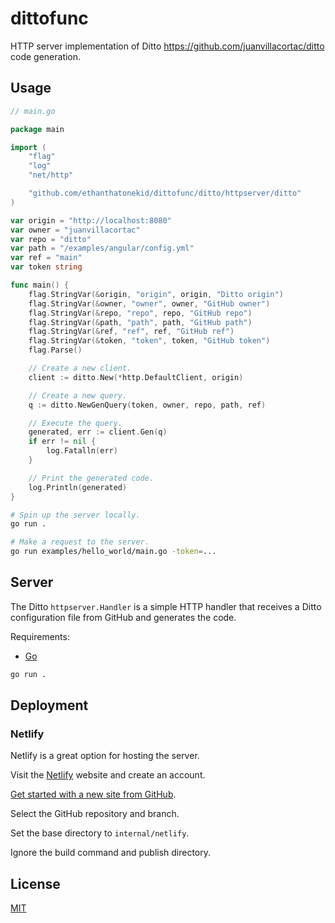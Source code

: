 # dittofunc

HTTP server implementation of Ditto <https://github.com/juanvillacortac/ditto> code generation.

## Usage

```go
// main.go

package main

import (
	"flag"
	"log"
	"net/http"

	"github.com/ethanthatonekid/dittofunc/ditto/httpserver/ditto"
)

var origin = "http://localhost:8080"
var owner = "juanvillacortac"
var repo = "ditto"
var path = "/examples/angular/config.yml"
var ref = "main"
var token string

func main() {
	flag.StringVar(&origin, "origin", origin, "Ditto origin")
	flag.StringVar(&owner, "owner", owner, "GitHub owner")
	flag.StringVar(&repo, "repo", repo, "GitHub repo")
	flag.StringVar(&path, "path", path, "GitHub path")
	flag.StringVar(&ref, "ref", ref, "GitHub ref")
    flag.StringVar(&token, "token", token, "GitHub token")
	flag.Parse()

	// Create a new client.
	client := ditto.New(*http.DefaultClient, origin)

	// Create a new query.
	q := ditto.NewGenQuery(token, owner, repo, path, ref)

	// Execute the query.
	generated, err := client.Gen(q)
	if err != nil {
		log.Fatalln(err)
	}

	// Print the generated code.
	log.Println(generated)
}
```

```bash
# Spin up the server locally.
go run .

# Make a request to the server.
go run examples/hello_world/main.go -token=...
```

## Server

The Ditto `httpserver.Handler` is a simple HTTP handler that receives a Ditto configuration file from GitHub and generates the code.

Requirements:

- [Go](https://go.dev/dl/)

```bash
go run .
```

## Deployment

### Netlify

Netlify is a great option for hosting the server.

Visit the [Netlify](https://www.netlify.com/) website and create an account.

[Get started with a new site from GitHub](https://app.netlify.com/start).

Select the GitHub repository and branch.

Set the base directory to `internal/netlify`.

Ignore the build command and publish directory.

## License

[MIT](LICENSE)
